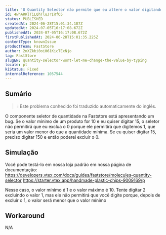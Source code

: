 ```yaml
---
title: 'O Quantity Selector não permite que eu altere o valor digitando'
id: 4whARKlTiLQhTluJrIRfO5
status: PUBLISHED
createdAt: 2024-06-28T15:01:34.187Z
updatedAt: 2024-07-05T16:17:08.672Z
publishedAt: 2024-07-05T16:17:08.672Z
firstPublishedAt: 2024-06-28T15:01:35.225Z
contentType: knownIssue
productTeam: FastStore
author: 2mXZkbi0oi061KicTExNjo
tag: FastStore
slugEN: quantity-selector-wont-let-me-change-the-value-by-typing
locale: pt
kiStatus: Fixed
internalReference: 1057544
---
```


## Sumário

>ℹ️ Este problema conhecido foi traduzido automaticamente do inglês.


O componente seletor de quantidade na Faststore está apresentando um bug. Se o valor mínimo de um produto for 10 e eu quiser digitar 15, o seletor não permitirá que eu exclua o 0 porque ele permitirá que digitemos 1, que seria um valor menor do que a quantidade mínima. Se eu quiser digitar 15, preciso digitar 150 e então poderei excluir o 0.

## Simulação


Você pode testá-lo em nossa loja padrão em nossa página de documentação:
https://developers.vtex.com/docs/guides/faststore/molecules-quantity-selector
https://starter.vtex.app/handmade-plastic-chips-9009169/p

Nesse caso, o valor mínimo é 1 e o valor máximo é 10.
Tente digitar 2 excluindo o valor 1, mas ele não permitirá que você digite porque, depois de excluir o 1, o valor será menor que o valor mínimo

## Workaround


N/A





